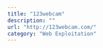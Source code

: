```yaml
---
title: "123webcam"
description: ""
url: "http://123webcam.com/"
category: "Web Exploitation"
---
```

